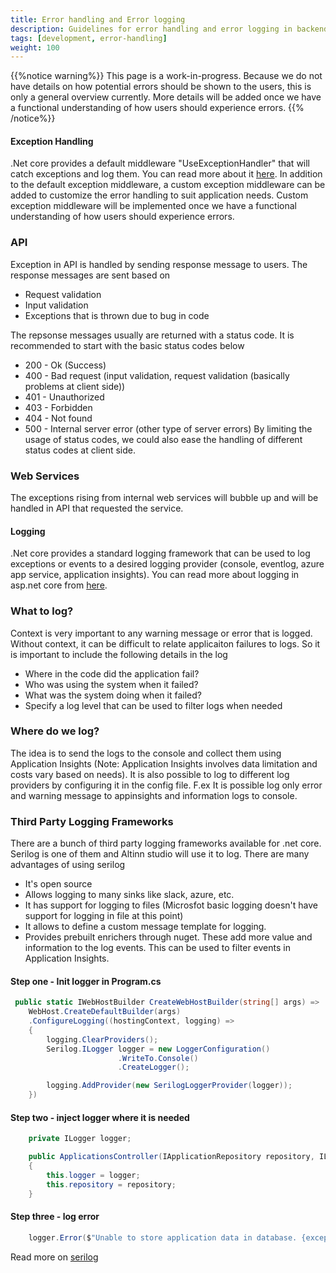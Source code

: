 ```yaml
---
title: Error handling and Error logging
description: Guidelines for error handling and error logging in backend
tags: [development, error-handling]
weight: 100
---
```

{{%notice warning%}}
This page is a work-in-progress. Because we do not have details on how potential errors should be shown to the users, this is only a general overview currently. More details will be added once we have a functional understanding of how users should experience errors. 
{{% /notice%}}

#### Exception Handling
.Net core provides a default middleware "UseExceptionHandler" that will catch exceptions and log them. You can read more about it [here](https://docs.microsoft.com/en-us/aspnet/core/fundamentals/error-handling?view=aspnetcore-3.0).
In addition to the default exception middleware, a custom exception middleware can be added to customize the error handling to suit application needs. Custom exception middleware will be implemented once we have a functional understanding of how users should experience errors.

### API
Exception in API is handled by sending response message to users. The response messages are sent based on 

- Request validation 
- Input validation
- Exceptions that is thrown due to bug in code

The repsonse messages usually are returned with a status code. It is recommended to start with the basic status codes below

- 200 - Ok (Success)
- 400 - Bad request (input validation, request validation (basically problems at client side))
- 401 - Unauthorized
- 403 - Forbidden
- 404 - Not found
- 500 - Internal server error (other type of server errors)
By limiting the usage of status codes, we could also ease the handling of different status codes at client side.

### Web Services
The exceptions rising from internal web services will bubble up and will be handled in API that requested the service.

#### Logging
.Net core provides a standard logging framework that can be used to log exceptions or events to a desired logging provider (console, eventlog, azure app service, application insights). You can read more about logging in asp.net core from [here](https://docs.microsoft.com/en-us/aspnet/core/fundamentals/logging/?view=aspnetcore-3.0).

### What to log?
Context is very important to any warning message or error that is logged. Without context, it can be difficult to relate applicaiton failures to logs. So it is important to include the following details in the log

- Where in the code did the application fail?
- Who was using the system when it failed?
- What was the system doing when it failed?
- Specify a log level that can be used to filter logs when needed

### Where do we log?
The idea is to send the logs to the console and collect them using Application Insights (Note: Application Insights involves data limitation and costs vary based on needs). 
It is also possible to log to different log providers by configuring it in the config file. F.ex It is possible log only error and warning message to appinsights and information logs to console.

### Third Party Logging Frameworks
There are a bunch of third party logging frameworks available for .net core. Serilog is one of them and Altinn studio will use it to log.
There are many advantages of using serilog

- It's open source
- Allows logging to many sinks like slack, azure, etc. 
- It has support for logging to files (Microsfot basic logging doesn't have support for logging in file at this point)
- It allows to define a custom message template for logging. 
- Provides prebuilt enrichers through nuget. These add more value and information to the log events. This can be used to filter events in Application Insights. 

#### Step one - Init logger in Program.cs

```c#
 public static IWebHostBuilder CreateWebHostBuilder(string[] args) =>
    WebHost.CreateDefaultBuilder(args)
    .ConfigureLogging((hostingContext, logging) =>
    {
        logging.ClearProviders();
        Serilog.ILogger logger = new LoggerConfiguration()
                        .WriteTo.Console()
                        .CreateLogger();

        logging.AddProvider(new SerilogLoggerProvider(logger));
    })
```

#### Step two - inject logger where it is needed

```c#
    private ILogger logger;

    public ApplicationsController(IApplicationRepository repository, ILogger logger)
    {
        this.logger = logger;
        this.repository = repository;
    }
```

#### Step three - log error

```c#
    logger.Error($"Unable to store application data in database. {exception}");;

```

Read more on [serilog](https://github.com/serilog/serilog)
